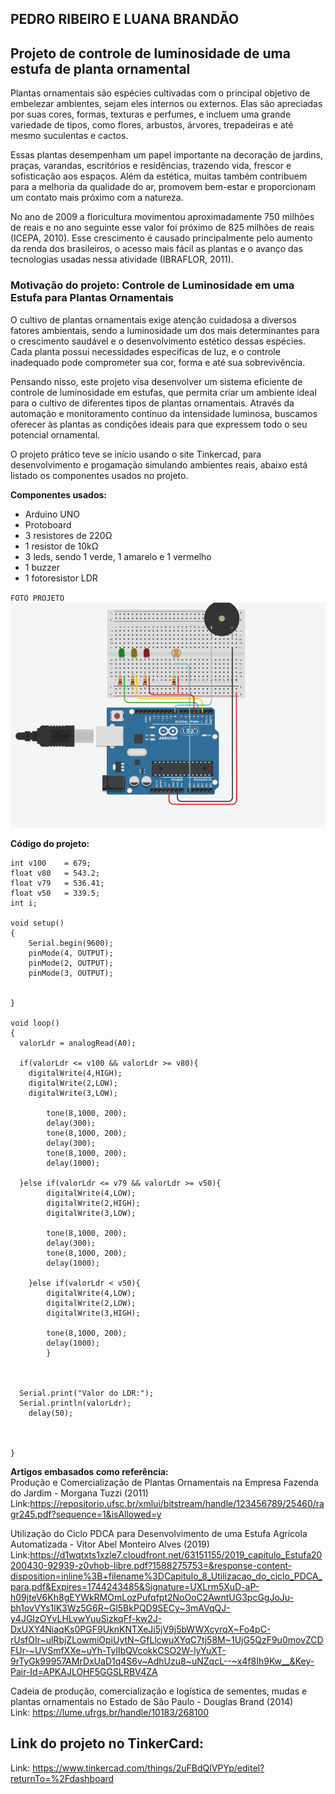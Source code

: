## PEDRO RIBEIRO E LUANA BRANDÃO

## Projeto de controle de luminosidade de uma estufa de planta ornamental

<p> Plantas ornamentais são espécies cultivadas com o principal objetivo de embelezar ambientes, sejam eles internos ou externos. Elas são apreciadas por suas cores, formas, texturas e perfumes, e incluem uma grande variedade de tipos, como flores, arbustos, árvores, trepadeiras e até mesmo suculentas e cactos.</p>

<p> Essas plantas desempenham um papel importante na decoração de jardins, praças, varandas, escritórios e residências, trazendo vida, frescor e sofisticação aos espaços. Além da estética, muitas também contribuem para a melhoria da qualidade do ar, promovem bem-estar e proporcionam um contato mais próximo com a natureza.</p> 
<p> No ano de 2009 a floricultura movimentou aproximadamente 750
milhões de reais e no ano seguinte esse valor foi próximo de 825 milhões de
reais (ICEPA, 2010). Esse crescimento é causado principalmente
pelo aumento da renda dos brasileiros, o acesso mais fácil as plantas e o
avanço das tecnologias usadas nessa atividade (IBRAFLOR, 2011).</p>


### Motivação do projeto: Controle de Luminosidade em uma Estufa para Plantas Ornamentais

<p> O cultivo de plantas ornamentais exige atenção cuidadosa a diversos fatores ambientais, sendo a luminosidade um dos mais determinantes para o crescimento saudável e o desenvolvimento estético dessas espécies. Cada planta possui necessidades específicas de luz, e o controle inadequado pode comprometer sua cor, forma e até sua sobrevivência. </p>
<p> Pensando nisso, este projeto visa desenvolver um sistema eficiente de controle de luminosidade em estufas, que permita criar um ambiente ideal para o cultivo de diferentes tipos de plantas ornamentais. Através da automação e monitoramento contínuo da intensidade luminosa, buscamos oferecer às plantas as condições ideais para que expressem todo o seu potencial ornamental. </p>
<p> O projeto prático teve se início usando o site Tinkercad, para desenvolvimento e progamação simulando ambientes reais, abaixo está listado os componentes usados no projeto.</p>

 **Componentes usados:**

* Arduino UNO
* Protoboard
* 3 resistores de 220Ω
* 1 resistor de 10kΩ
* 3 leds, sendo 1 verde, 1 amarelo e 1 vermelho
* 1 buzzer 
* 1 fotoresistor LDR 

``FOTO PROJETO``
![Foto do projeto](imagemArduino.png)


**Código do projeto:**
```int valorLdr;
int v100 	= 679;
float v80 	= 543.2;
float v79 	= 536.41;
float v50	= 339.5;
int i; 		

void setup()
{
	Serial.begin(9600);
  	pinMode(4, OUTPUT);
  	pinMode(2, OUTPUT);
  	pinMode(3, OUTPUT);

  
}

void loop()
{
  valorLdr = analogRead(A0);
  
  if(valorLdr <= v100 && valorLdr >= v80){
  	digitalWrite(4,HIGH);
    digitalWrite(2,LOW);
    digitalWrite(3,LOW);
    
    	tone(8,1000, 200);
    	delay(300);
    	tone(8,1000, 200);
    	delay(300);
    	tone(8,1000, 200);
    	delay(1000);
    
  }else if(valorLdr <= v79 && valorLdr >= v50){
  		digitalWrite(4,LOW);
    	digitalWrite(2,HIGH);
    	digitalWrite(3,LOW);
    
        tone(8,1000, 200);
    	delay(300);
    	tone(8,1000, 200);
    	delay(1000);
    
  	}else if(valorLdr < v50){
  		digitalWrite(4,LOW);
    	digitalWrite(2,LOW);
    	digitalWrite(3,HIGH);

    	tone(8,1000, 200);
    	delay(1000);
  		}
  	 
  
  
  Serial.print("Valor do LDR:");
  Serial.println(valorLdr);
	delay(50);



}
```
**Artigos embasados como referência:** <br>
Produção e Comercialização de Plantas
Ornamentais na Empresa Fazenda do Jardim - Morgana Tuzzi (2011) <br>
Link:https://repositorio.ufsc.br/xmlui/bitstream/handle/123456789/25460/ragr245.pdf?sequence=1&isAllowed=y

Utilização do Ciclo PDCA para Desenvolvimento de uma Estufa Agrícola Automatizada - Vitor Abel Monteiro Alves (2019) <br>
Link:https://d1wqtxts1xzle7.cloudfront.net/63151155/2019_capitulo_Estufa20200430-92939-z0vhob-libre.pdf?1588275753=&response-content-disposition=inline%3B+filename%3DCapitulo_8_Utilizacao_do_ciclo_PDCA_para.pdf&Expires=1744243485&Signature=UXLrm5XuD-aP-h09jteV6Kh8gEYWkRMOmLozPufqfpt2NoOoC2AwntUG3pcGgJoJu-bh1ovVYs1lK3Wz5G6R~Gl5BkPQD9SECy~3mAVqQJ-y4JGIzOYvLHLvwYuuSizkqFf-kw2J-DxUXY4NiaqKs0PGF9UknKNTXeJi5jV9j5bWWXcyrqX~Fo4pC-rUsfOIr~ulRbjZLowmiOpiUytN~GfLlcwuXYqC7tj58M~1UjG5QzF9u0movZCDFUr-~UVSmfXXe~uYh-TylIbQVcokkCSO2W-lyYuXT-9rTyGk99957AMrDxUaD1q4S6v~AdhUzu8~uNZqcL--~x4f8Ih9Kw__&Key-Pair-Id=APKAJLOHF5GGSLRBV4ZA

Cadeia de produção, comercialização e logística de sementes, mudas e plantas ornamentais no Estado de São Paulo - Douglas Brand (2014) <br>
Link: https://lume.ufrgs.br/handle/10183/268100

## Link do projeto no TinkerCard:
Link: https://www.tinkercad.com/things/2uFBdQlVPYp/editel?returnTo=%2Fdashboard

 

